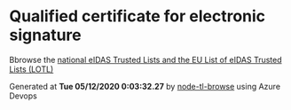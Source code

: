 # Qualified certificate for electronic signature 
 Bbrowse the [national eIDAS Trusted Lists and the EU List of eIDAS Trusted Lists (LOTL)](https://webgate.ec.europa.eu/tl-browser/#/) 
 
 
Generated at **Tue 05/12/2020  0:03:32.27** by [node-tl-browse](https://github.com/ymedlop/node-tl-browser) using Azure Devops 
